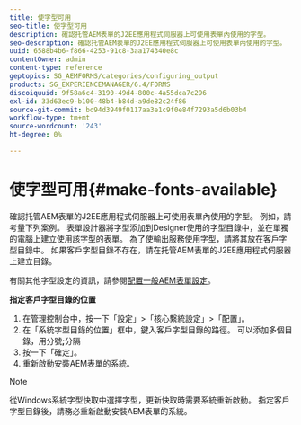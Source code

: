 ```yaml
---
title: 使字型可用
seo-title: 使字型可用
description: 確認托管AEM表單的J2EE應用程式伺服器上可使用表單內使用的字型。
seo-description: 確認托管AEM表單的J2EE應用程式伺服器上可使用表單內使用的字型。
uuid: 6588b4b6-f866-4253-91c8-3aa174340e8c
contentOwner: admin
content-type: reference
geptopics: SG_AEMFORMS/categories/configuring_output
products: SG_EXPERIENCEMANAGER/6.4/FORMS
discoiquuid: 9f58a6c4-3190-49d4-800c-4a55dca7c296
exl-id: 33d63ec9-b100-48b4-b84d-a9de82c24f86
source-git-commit: bd94d3949f0117aa3e1c9f0e84f7293a5d6b03b4
workflow-type: tm+mt
source-wordcount: '243'
ht-degree: 0%

---
```


# 使字型可用{#make-fonts-available}

確認托管AEM表單的J2EE應用程式伺服器上可使用表單內使用的字型。 例如，請考量下列案例。 表單設計器將字型添加到Designer使用的字型目錄中，並在單獨的電腦上建立使用該字型的表單。 為了使輸出服務使用字型，請將其放在客戶字型目錄中。 如果客戶字型目錄不存在，請在托管AEM表單的J2EE應用程式伺服器上建立目錄。

有關其他字型設定的資訊，請參閱[配置一般AEM表單設定](/help/forms/using/admin-help/configure-general-aem-forms-settings.md#configure-general-aem-forms-settings)。

**指定客戶字型目錄的位置**

1. 在管理控制台中，按一下「設定」>「核心繫統設定」>「配置」。
1. 在「系統字型目錄的位置」框中，鍵入客戶字型目錄的路徑。 可以添加多個目錄，用分號&#x200B;**;**&#x200B;分隔
1. 按一下「確定」。
1. 重新啟動安裝AEM表單的系統。

>[!NOTE]
>
>從Windows系統字型快取中選擇字型，更新快取時需要系統重新啟動。 指定客戶字型目錄後，請務必重新啟動安裝AEM表單的系統。
